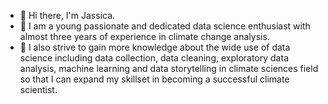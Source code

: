 - 👋 Hi there, I'm Jassica.
- 👀 I am a young passionate and dedicated data science enthusiast with almost three years of experience in climate change analysis. 
- 🌱 I also strive to gain more knowledge about the wide use of data science including data collection, data cleaning, exploratory data analysis, machine learning and data storytelling in climate sciences field so that I can expand my skillset in becoming a successful climate scientist.


<!---
JassLyn1001/JassLyn1001 is a ✨ special ✨ repository because its `README.md` (this file) appears on your GitHub profile.
You can click the Preview link to take a look at your changes.
--->
